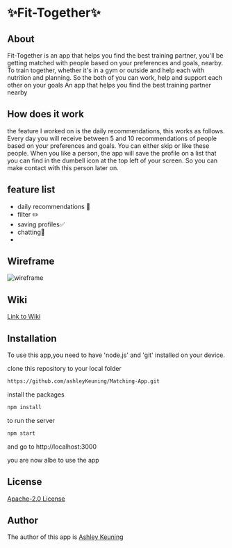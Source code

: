 # :sparkles:Fit-Together:sparkles:

 ## About
 Fit-Together is an app that helps you find the best training partner, you'll be getting matched with people based on your preferences and goals, nearby. 
 To train together, whether it's in a gym or outside and help each with nutrition and planning. So the both of you can work, help and support each other on your goals
 An app that helps you find the best training partner nearby

 ## How does it work
 the feature I worked on is the daily recommendations, this works as follows.
 Every day you will receive between 5 and 10 recommendations of people based on your preferences and goals. You can either skip or like these people.
 When you like a person, the app will save the profile on a list that you can find in the dumbell icon at the top left of your screen. 
 So you can make contact with this person later on.

## feature list 

- daily recommendations :memo:
- filter ✏️
- saving profiles:white_check_mark:
- chatting:speech_balloon:
- 
 ## Wireframe


 ![wireframe](https://github.com/ashleyKeuning/Matching-App/blob/main/Images%20voor%20Wiki/wireframe%20readme.png)
 

 ## Wiki 
 [Link to Wiki](https://github.com/ashleyKeuning/Matching-App/wiki)



 ## Installation

 To use this app,you need to have 'node.js' and 'git' installed on your device.

 clone this repository to your local folder

 ```bash
 https://github.com/ashleyKeuning/Matching-App.git 
 ```

 install the packages
 ```bash
 npm install 
 ```

 to run the server
 ```bash
 npm start 
 ```
 
 and go to http://localhost:3000
 
 you are now albe to use the app 

 ## License

 [Apache-2.0 License](https://github.com/ashleyKeuning/Matching-App/blob/main/LICENSE) 

 ## Author

 The author of this app is [Ashley Keuning](https://github.com/ashleyKeuning) 

